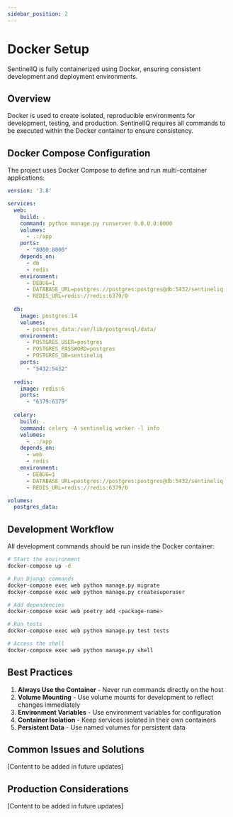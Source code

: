 ```yaml
---
sidebar_position: 2
---
```


# Docker Setup

SentinelIQ is fully containerized using Docker, ensuring consistent development and deployment environments.

## Overview

Docker is used to create isolated, reproducible environments for development, testing, and production. SentinelIQ requires all commands to be executed within the Docker container to ensure consistency.

## Docker Compose Configuration

The project uses Docker Compose to define and run multi-container applications:

```yaml
version: '3.8'

services:
  web:
    build: .
    command: python manage.py runserver 0.0.0.0:8000
    volumes:
      - .:/app
    ports:
      - "8000:8000"
    depends_on:
      - db
      - redis
    environment:
      - DEBUG=1
      - DATABASE_URL=postgres://postgres:postgres@db:5432/sentineliq
      - REDIS_URL=redis://redis:6379/0
      
  db:
    image: postgres:14
    volumes:
      - postgres_data:/var/lib/postgresql/data/
    environment:
      - POSTGRES_USER=postgres
      - POSTGRES_PASSWORD=postgres
      - POSTGRES_DB=sentineliq
    ports:
      - "5432:5432"
      
  redis:
    image: redis:6
    ports:
      - "6379:6379"
      
  celery:
    build: .
    command: celery -A sentineliq worker -l info
    volumes:
      - .:/app
    depends_on:
      - web
      - redis
    environment:
      - DEBUG=1
      - DATABASE_URL=postgres://postgres:postgres@db:5432/sentineliq
      - REDIS_URL=redis://redis:6379/0

volumes:
  postgres_data:
```

## Development Workflow

All development commands should be run inside the Docker container:

```bash
# Start the environment
docker-compose up -d

# Run Django commands
docker-compose exec web python manage.py migrate
docker-compose exec web python manage.py createsuperuser

# Add dependencies
docker-compose exec web poetry add <package-name>

# Run tests
docker-compose exec web python manage.py test tests

# Access the shell
docker-compose exec web python manage.py shell
```

## Best Practices

1. **Always Use the Container** - Never run commands directly on the host
2. **Volume Mounting** - Use volume mounts for development to reflect changes immediately
3. **Environment Variables** - Use environment variables for configuration
4. **Container Isolation** - Keep services isolated in their own containers
5. **Persistent Data** - Use named volumes for persistent data

## Common Issues and Solutions

[Content to be added in future updates]

## Production Considerations

[Content to be added in future updates] 